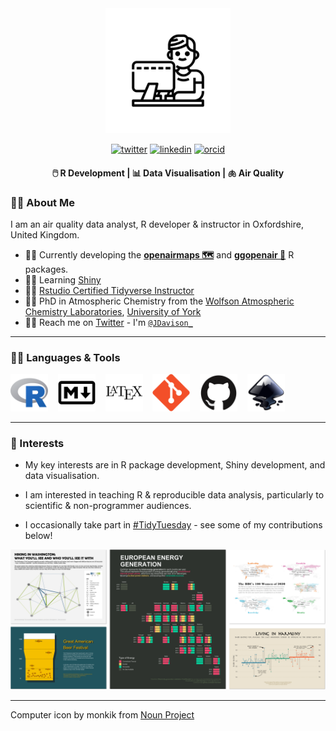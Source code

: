 <div id="header" align="center">
  <a href="https://thenounproject.com/icon/computer-4180105/"><img src="computer.png" width="200"/></a>
  
  [![twitter](https://img.shields.io/badge/Twitter-1DA1F2?style=for-the-badge&logo=twitter&logoColor=white)](https://twitter.com/JDavison_)
  [![linkedin](https://img.shields.io/badge/LinkedIn-0077B5?style=for-the-badge&logo=linkedin&logoColor=white)](https://www.linkedin.com/in/jack-davison/)
  [![orcid](https://img.shields.io/badge/orcid-A6CE39?style=for-the-badge&logo=orcid&logoColor=white)](https://orcid.org/0000-0003-2653-6615/)
</div>

<h4 align="center">  
  🖱️ R Development | 📊 Data Visualisation | 🫁 Air Quality
</h4>

### :man_technologist: About Me

I am an air quality data analyst, R developer & instructor in Oxfordshire, United Kingdom.

- 👷‍♂️ Currently developing the <b>[openairmaps 🗺️](https://github.com/davidcarslaw/openairmaps)</b> and <b>[ggopenair 🎯](https://github.com/jack-davison/ggopenair)</b> R packages.
- 🤷‍♂️ Learning [Shiny](https://shiny.rstudio.com/)
- 👨‍🏫 [Rstudio Certified Tidyverse Instructor](https://education.rstudio.com/trainers/)
- 👨‍🎓 PhD in Atmospheric Chemistry from the [Wolfson Atmospheric Chemistry Laboratories](https://www.york.ac.uk/chemistry/research/wacl/), [University of York](https://www.york.ac.uk/)
- 🙋‍♂️ Reach me on [Twitter](https://twitter.com/JDavison_) - I'm [`@JDavison_`](https://twitter.com/JDavison_)

----

### 🤹‍♂️ Languages & Tools

<div>
  <img src="https://github.com/devicons/devicon/blob/master/icons/r/r-original.svg" title="R" alt="R" width="60" height="60"/>&nbsp;&nbsp;&nbsp;
  <img src="https://github.com/devicons/devicon/blob/master/icons/markdown/markdown-original.svg" title="markdown" alt="markdown" width="60" height="60"/>&nbsp;&nbsp;&nbsp;
  <img src="https://github.com/devicons/devicon/blob/master/icons/latex/latex-original.svg" title="latex" alt="latex" width="60" height="60"/>&nbsp;&nbsp;&nbsp;
  <img src="https://github.com/devicons/devicon/blob/master/icons/git/git-original.svg" title="git" alt="git" width="60" height="60"/>&nbsp;&nbsp;&nbsp;
  <img src="https://github.com/devicons/devicon/blob/master/icons/github/github-original.svg" title="github" alt="github" width="60" height="60"/>&nbsp;&nbsp;&nbsp;
  <img src="https://github.com/devicons/devicon/blob/master/icons/inkscape/inkscape-original.svg" title="inkscape" alt="inkscape" width="60" height="60"/>&nbsp;&nbsp;&nbsp;
</div>

---

### 🕺 Interests

- My key interests are in R package development, Shiny development, and data visualisation.

- I am interested in teaching R & reproducible data analysis, particularly to scientific & non-programmer audiences.

- I occasionally take part in [#TidyTuesday](https://github.com/rfordatascience/tidytuesday) - see some of my contributions below!

[![](tt_banner.png)](https://github.com/jack-davison/TidyTuesday)

---

Computer icon by monkik from <a href="https://thenounproject.com/browse/icons/term/computer/" target="_blank" title="Computer Icons">Noun Project</a>

